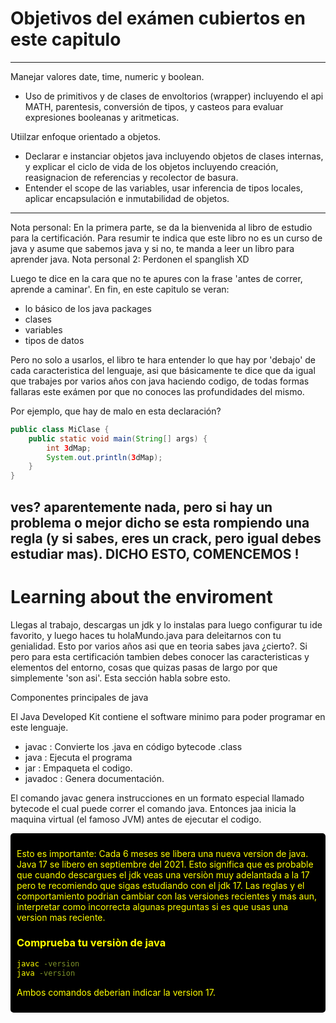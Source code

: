 # Objetivos del exámen cubiertos en este capitulo
---
Manejar valores date, time, numeric y boolean.
- Uso de primitivos y de clases de envoltorios (wrapper) incluyendo el api MATH, parentesis, conversión de tipos, y casteos para evaluar expresiones booleanas y aritmeticas.

Utiilzar enfoque orientado a objetos.
- Declarar e instanciar objetos java incluyendo objetos de clases internas, y explicar el ciclo de vida de los objetos incluyendo creación, reasignacion de referencias y recolector de basura.
- Entender el scope de las variables, usar inferencia de tipos locales, aplicar encapsulación e inmutabilidad de objetos.

---
Nota personal: En la primera parte, se da la bienvenida al libro de estudio para la certificación. Para resumir te indica que este libro no es un curso de java y asume que sabemos java y si no, 
te manda a leer un libro para aprender java.
Nota personal 2: Perdonen el spanglish XD

Luego te dice en la cara que no te apures con la frase 'antes de correr, aprende a caminar'. En fin, en este capitulo
se veran:
- lo básico de los java packages
- clases
- variables
- tipos de datos

Pero no solo a usarlos, el libro te hara entender lo que hay por 'debajo' de cada caracteristica del lenguaje, asi que básicamente te dice que da igual que trabajes por varios años con java haciendo codigo, de todas formas fallaras este exámen por que no conoces las profundidades del mismo.

Por ejemplo, que hay de malo en esta declaración?

```java
public class MiClase {
    public static void main(String[] args) {
        int 3dMap;
        System.out.println(3dMap);
    }
}
```
ves? aparentemente nada, pero si hay un problema o mejor dicho se esta rompiendo una regla (y si sabes, eres un crack, pero igual debes estudiar mas).
DICHO ESTO, COMENCEMOS !
---

# Learning about the enviroment

Llegas al trabajo, descargas un jdk y lo instalas para luego configurar tu ide favorito, y luego haces tu holaMundo.java para deleitarnos con tu genialidad. Esto por varios años asi que en teoria sabes java ¿cierto?. Si pero para esta certificación 
tambien debes conocer las caracteristicas y elementos del entorno, cosas que quizas pasas de largo por que
simplemente 'son asi'. Esta sección habla sobre esto.

Componentes principales de java

El Java Developed Kit contiene el software minimo para poder programar en este lenguaje. 
- javac   : Convierte los .java en código bytecode .class
- java    : Ejecuta el programa
- jar     : Empaqueta el codigo.
- javadoc : Genera documentación.

El comando javac genera instrucciones en un formato especial llamado bytecode el cual puede correr el comando java. Entonces jaa
inicia la maquina virtual (el famoso JVM) antes de ejecutar el codigo.

<div style="background-color: #000; color: #ff0; padding: 10px; border-radius: 5px;">

Esto es importante: Cada 6 meses se libera una nueva version de java. Java 17 se libero en septiembre del 2021. Esto significa que es probable que cuando descargues el jdk veas una versiòn muy adelantada a la 17 pero te recomiendo que sigas estudiando con el jdk 17.
Las reglas y el comportamiento podrian cambiar con las versiones recientes y mas aun, interpretar como incorrecta algunas preguntas si es que usas una version mas reciente.

### Comprueba tu versiòn de java
```bash
javac -version
java -version
```
Ambos comandos deberian indicar la version 17.

</div>





